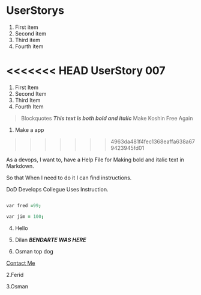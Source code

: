 # UserStorys
 1. First item
 2. Second item
 3. Third item
 4. Fourth item

<<<<<<< HEAD
UserStory 007
=======
 1. First Item
 2. Second Item
 3. Third Item
 4. Fourth Item 
> Blockquotes
**_This text is both bold and italic_**
Make Koshin Free Again

1. Make a app
>>>>>>> 4963da481f4fec1368eaffa638a679423945fd01

As a devops, I want to, 
have a Help File for
Making bold and italic text in Markdown.

So that 
When I need to do it I can find instructions.

DoD
Develops Collegue Uses Instruction.

```j

var fred =99;

var jim = 100;

```

4. Hello

1. Dilan
**_BENDARTE WAS HERE_**
5. Osman top dog


[Contact Me](mailto:contact@example.com)


2.Ferid

3.Osman
